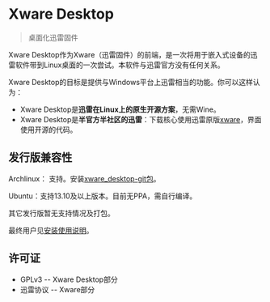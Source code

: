 Xware Desktop
=============
> 桌面化迅雷固件

Xware Desktop作为Xware（迅雷固件）的前端，是一次将用于嵌入式设备的迅雷软件带到Linux桌面的一次尝试。本软件与迅雷官方没有任何关系。

Xware Desktop的目标是提供与Windows平台上迅雷相当的功能。你可以这样认为：
  - Xware Desktop是**迅雷在Linux上的原生开源方案**，无需Wine。
  - Xware Desktop是**半官方半社区的迅雷**：下载核心使用迅雷原版[xware]，界面使用开源的代码。

发行版兼容性
------------

Archlinux： 支持。安装[xware_desktop-git包]。

Ubuntu：支持13.10及以上版本。目前无PPA，需自行编译。

其它发行版暂无支持情况及打包。

最终用户见[安装使用说明]。

许可证
------

* GPLv3 -- Xware Desktop部分
* 迅雷协议 -- Xware部分

[xware]:http://luyou.xunlei.com/forum-51-1.html
[xware_desktop-git包]:https://aur.archlinux.org/packages/xware_desktop-git/
[安装使用说明]:http://cuoan.net/xware-desktop "安装使用说明"
